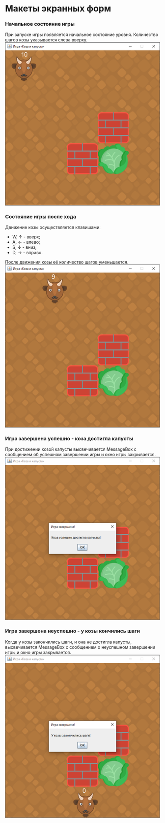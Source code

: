 # Макеты экранных форм
### Начальное состояние игры
При запуске игры появляется начальное состояние уровня. Количество шагов козы указывается слева вверху.
![Начальное состояние игры](game_start_state.png)

### Состояние игры после хода
Движение козы осуществляется клавишами:
* W, ↑ - вверх;
* A, ← - влево;
* S, ↓ - вниз;
* D, → - вправо.

После движения козы её количество шагов уменьшается.
![Состояние игры после хода](game_state_after_move.png)

### Игра завершена успешно - коза достигла капусты
При достижении козой капусты высвечивается MessageBox с сообщением об успешном завершении игры и окно игры закрывается.
![Игра завершена успешно - коза достигла капусты](game_state_success.png)

### Игра завершена неуспешно - у козы кончились шаги
Когда у козы закончились шаги, и она не достигла капусты, высвечивается MessageBox с сообщением о неуспешном завершении игры и окно игры закрывается.
![Игра завершена неуспешно - у козы кончились шаги](game_state_failure.png)